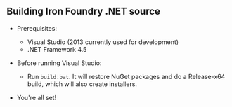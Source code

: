 Building Iron Foundry .NET source
---------------------------------

* Prerequisites:
  * Visual Studio (2013 currently used for development)
  * .NET Framework 4.5

* Before running Visual Studio:
  * Run `build.bat`. It will restore NuGet packages and do a Release-x64 build, which will also create installers.

* You're all set!
